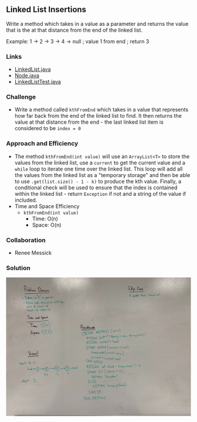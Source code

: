 ## Linked List Insertions
Write a method which takes in a value as a parameter and returns the value that is the at that distance from the end of the linked list. 

Example: 1 -> 2 -> 3 -> 4 -> null ; value 1 from end ; return 3 


### Links
* [LinkedList.java](../code401challenges/src/main/java/linkedList/LinkedList.java) 
* [Node.java](../code401challenges/src/main/java/linkedList/Node.java)
* [LinkedListTest.java](../code401challenges/src/test/java/linkedList/LinkedListTest.java)

### Challenge
* Write a method called `kthFromEnd` which takes in a value that represents how far back from the end of the linked list to find. It then returns the value at that distance from the end - the last linked list item is considered to be `index = 0`

### Approach and Efficiency
* The method `kthFromEnd(int value)` will use an `ArrayList<T>` to store the values from the linked list, use a `current` to get the current value and a `while` loop to iterate one time over the linked list. This loop will add all the values from the linked list as a "temporary storage" and then be able to use `.get(list.size() - 1 - k)` to produce the kth value. Finally, a conditional check will be used to ensure that the index is contained within the linked list - return `Exception` if not and a string of the value if included.
* Time and Space Efficiency
  * `kthFromEnd(int value)`
    * Time: O(n)
    * Space: O(n)

### Collaboration
* Renee Messick

### Solution
![append](../assets/linked-list-kth-value.jpg)
